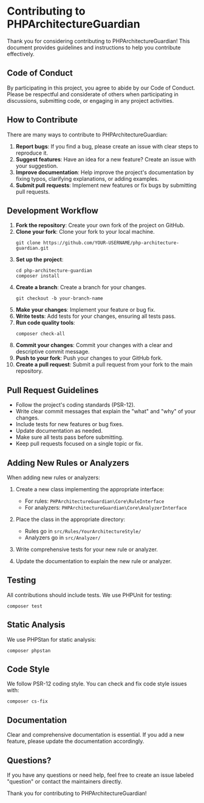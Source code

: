 # Contributing to PHPArchitectureGuardian

Thank you for considering contributing to PHPArchitectureGuardian! This document provides guidelines and instructions to help you contribute effectively.

## Code of Conduct

By participating in this project, you agree to abide by our Code of Conduct. Please be respectful and considerate of others when participating in discussions, submitting code, or engaging in any project activities.

## How to Contribute

There are many ways to contribute to PHPArchitectureGuardian:

1. **Report bugs**: If you find a bug, please create an issue with clear steps to reproduce it.
2. **Suggest features**: Have an idea for a new feature? Create an issue with your suggestion.
3. **Improve documentation**: Help improve the project's documentation by fixing typos, clarifying explanations, or adding examples.
4. **Submit pull requests**: Implement new features or fix bugs by submitting pull requests.

## Development Workflow

1. **Fork the repository**: Create your own fork of the project on GitHub.
2. **Clone your fork**: Clone your fork to your local machine.
   ```
   git clone https://github.com/YOUR-USERNAME/php-architecture-guardian.git
   ```
3. **Set up the project**:
   ```
   cd php-architecture-guardian
   composer install
   ```
4. **Create a branch**: Create a branch for your changes.
   ```
   git checkout -b your-branch-name
   ```
5. **Make your changes**: Implement your feature or bug fix.
6. **Write tests**: Add tests for your changes, ensuring all tests pass.
7. **Run code quality tools**:
   ```
   composer check-all
   ```
8. **Commit your changes**: Commit your changes with a clear and descriptive commit message.
9. **Push to your fork**: Push your changes to your GitHub fork.
10. **Create a pull request**: Submit a pull request from your fork to the main repository.

## Pull Request Guidelines

- Follow the project's coding standards (PSR-12).
- Write clear commit messages that explain the "what" and "why" of your changes.
- Include tests for new features or bug fixes.
- Update documentation as needed.
- Make sure all tests pass before submitting.
- Keep pull requests focused on a single topic or fix.

## Adding New Rules or Analyzers

When adding new rules or analyzers:

1. Create a new class implementing the appropriate interface:
    - For rules: `PHPArchitectureGuardian\Core\RuleInterface`
    - For analyzers: `PHPArchitectureGuardian\Core\AnalyzerInterface`

2. Place the class in the appropriate directory:
    - Rules go in `src/Rules/YourArchitectureStyle/`
    - Analyzers go in `src/Analyzer/`

3. Write comprehensive tests for your new rule or analyzer.

4. Update the documentation to explain the new rule or analyzer.

## Testing

All contributions should include tests. We use PHPUnit for testing:

```
composer test
```

## Static Analysis

We use PHPStan for static analysis:

```
composer phpstan
```

## Code Style

We follow PSR-12 coding style. You can check and fix code style issues with:

```
composer cs-fix
```

## Documentation

Clear and comprehensive documentation is essential. If you add a new feature, please update the documentation accordingly.

## Questions?

If you have any questions or need help, feel free to create an issue labeled "question" or contact the maintainers directly.

Thank you for contributing to PHPArchitectureGuardian!
